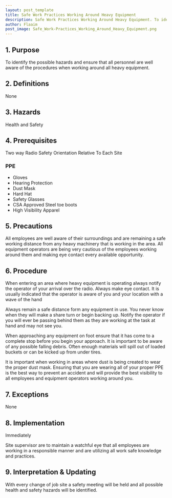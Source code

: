 ```yaml
---
layout: post_template
title: Safe Work Practices Working Around Heavy Equipment
description: Safe Work Practices Working Around Heavy Equipment. To identify the possible hazards and ensure that all personnel are well  aware of the procedures when working around all heavy equipment.
author: Flaaim
post_image: Safe_Work-Practices_Working_Around_Heavy_Equipment.png
---
```


## 1. Purpose	

To identify the possible hazards and ensure that all personnel are well aware of the procedures when working around all heavy equipment. 


## 2. Definitions	

None

## 3. Hazards	

Health and Safety

## 4. Prerequisites	

Two way Radio
Safety Orientation Relative To Each Site


### PPE
- Gloves
- Hearing Protection 
- Dust Mask
- Hard Hat
- Safety Glasses
- CSA Approved Steel toe boots
- High Visibility Apparel

## 5. Precautions	

All employees are well aware of their surroundings and are remaining a safe working distance from any heavy machinery that is working in the area.  All equipment operators are being very cautious of the employees working around them and making eye contact every available opportunity.

## 6. Procedure
When entering an area where heavy equipment is operating always notify the operator of your arrival over the radio.  Always make eye contact.  It is usually indicated that the operator is aware of you and your location with a wave of the hand

Always remain a safe distance form any equipment in use.  You never know when they will make a share turn or begin backing up.  Notify the operator if you will ever be passing behind them as they are working at the task at hand and may not see you.

When approaching any equipment on foot ensure that it has come to a complete stop before you begin your approach.  It is important to be aware of any possible falling debris.  Often enough materials will spill out of loaded buckets or can be kicked up from under tires. 

It is important when working in areas where dust is being created to wear the proper dust mask.  Ensuring that you are wearing all of your proper PPE is the best way to prevent an accident and will provide the best visibility to all employees and equipment operators working around you. 


## 7. Exceptions	

None

## 8. Implementation	

Immediately

Site supervisor are to maintain a watchful eye that all employees are working in a responsible manner and are utilizing all work safe knowledge and practices.

## 9. Interpretation & Updating

With every change of job site a safety meeting will be held and all possible health and safety hazards will be identified.




 



 












